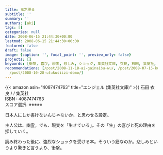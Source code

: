 ```yaml
---
title: 鬼才現る
subtitle: ''
summary: ''
authors: [aki]
tags: []
categories: null
date: 2008-06-15 21:44:30+00:00
lastmod: 2008-06-15 21:44:30+00:00
featured: false
draft: false
image: {caption: '', focal_point: '', preview_only: false}
projects: []
keywords: [衝撃, 喜び, 現実, 悲しみ, ショック, 集英社文庫, 衣良, 石田, 集英社, 主人公]
recommendations: [/post/2008-11-18-ai-gainaibu-wu/, /post/2008-07-15-kupidonoe-xi-hong-yu-oisiikohinoru-refang-meng-noatosaki/,
  /post/2008-10-28-utukusiizi-domo/]
---
```

{{< amazon asin="4087474763" title="エンジェル (集英社文庫)" >}}
石田 衣良 / / 集英社  
ISBN : 4087474763  
スコア選択: ※※※※※  
  
日本人にしか書けないんじゃないか、と思わせる設定。  
  
主人公は、幽霊。でも、現実を「生きている」。その「生」の喜びと死の理由を探していく。  
  
  
  
読み終わった後に、強烈なショックを受ける本。そういう筋なのか。悲しみというより驚きと言うより、衝撃。



